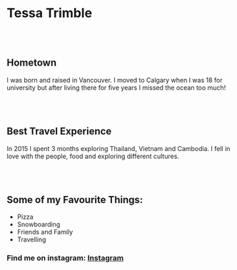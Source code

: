 <!DOCTYPE=html>

<html>
    <head></head>
    <body>
        <h1>Tessa Trimble</h1><br/><br/>
       <img scr="https://scontent-sea1-1.xx.fbcdn.net/v/t31.0-8/15443291_10206756055774509_6893716299991720507_o.jpg?oh=ed559e69ce328c667d341d08904ec0c0&oe=5A842B87">   
        </h3>
        <h2>Hometown</h2>
            <p>I was born and raised in Vancouver. I moved to Calgary when I was 18 for university but after living there for five years I missed the ocean too much!</p><br/><br/>
        <h2>Best Travel Experience</h2>
            <p>In 2015 I spent 3 months exploring Thailand, Vietnam and Cambodia. I fell in love with the people, food and exploring different cultures.</p><br/><br/>
        <h2>Some of my Favourite Things:</h2>
            <ul>
            <li>Pizza</li>
            <li>Snowboarding</li>
            <li>Friends and Family</li>
            <li>Travelling</li>
            </ul>
         <h3>Find me on instagram:
            <a href="https://www.instagram.com/tesstrimbs/">Instagram</a>     
        </h3> 
    </body>
             
</html>
